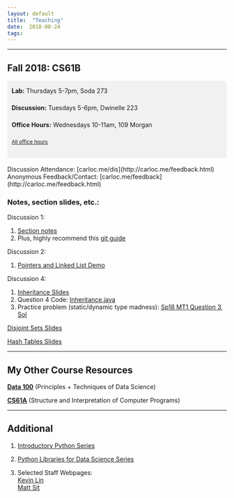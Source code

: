 ```yaml
---
layout: default
title:  "Teaching"
date:  2018-08-24
tags: 
---
```

---
## Fall 2018: CS61B

<div style="line-height: 180%; padding: 10px; border-radius: 5px; background-color: #F1F1F1">
<b>Lab:</b> Thursdays 5-7pm, Soda 273<br>

<b>Discussion:</b> Tuesdays 5-6pm, Dwinelle 223<br>

<b>Office Hours:</b> Wednesdays 10-11am, 109 Morgan<br>

<small><a href="https://calendar.google.com/calendar/embed?mode=WEEK&height=600&wkst=1&bgcolor=%23FFFFFF&src=berkeley.edu_6g2e4cd6cj973iltn2gscj2dp4%40group.calendar.google.com&color=%23182C57&ctz=America%2FLos_Angeles">All office hours</a></small>
<!-- Also available by <a href="https://mail.google.com/mail/?view=cm&fs=1&to=carlo@berkeley.edu&su=One-on-One Meeting&body=Two notes: Check my OH, Lab, Disc schedule on carloc.me. After exams I will send out a calendar for conference sign ups. Otherwise, email me and we can schedule a time together!">appointment</a>. --> 

</div>
<br>
Discussion Attendance: [carloc.me/dis](http://carloc.me/feedback.html)  
Anonymous Feedback/Contact: [carloc.me/feedback](http://carloc.me/feedback.html)  

### Notes, section slides, etc.:
Discussion 1: 
1. [Section notes](/disc1)    
2. Plus, highly recommend this [git guide](https://sp18.datastructur.es/materials/guides/using-git.html)  

Discussion 2:   
1. [Pointers and Linked List Demo](http://goo.gl/p86KnB) 

Discussion 4: 
1. [Inheritance Slides](https://docs.google.com/presentation/d/1WLzpfIOubMBT5kvHXAZiApkKD2HJnftKnMTrEfaMw14/edit#slide=id.p)
2. Question 4 Code: [Inheritance.java](/Inheritance.java)
3. Practice problem (static/dynamic type madness): [Sp18 MT1 Question 3](https://tbp.berkeley.edu/exams/5990/download/), [Sol](https://tbp.berkeley.edu/exams/5991/download/) 


[Disjoint Sets Slides](http://carloc.me/disjoint)  

[Hash Tables Slides](http://carloc.me/hashing)  



---

## My Other Course Resources
**[Data 100](/ds100)** (Principles + Techniques of Data Science)

**[CS61A](/cs61a)** (Structure and Interpretation of Computer Programs)

---
## Additional 
1. [Introductory Python Series](/cs61a)

2. [Python Libraries for Data Science Series](/ds100)

3. Selected Staff Webpages:   
    [Kevin Lin](http://kevinl.info)   
    [Matt Sit](https://mattsit.github.io/cs61b)